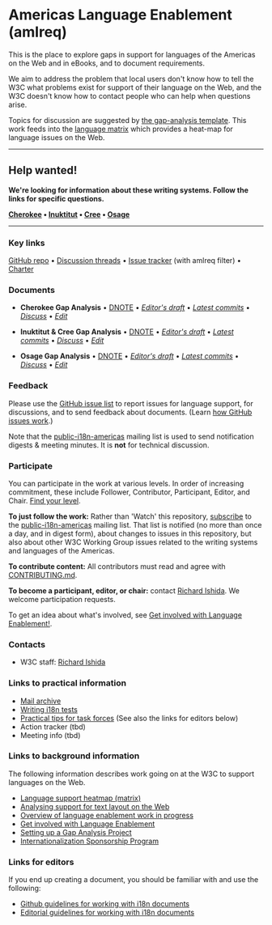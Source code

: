 # Americas Language Enablement (amlreq)

This is the place to explore gaps in support for languages of the Americas on the Web and in eBooks, and to document requirements.

We aim to address the problem that local users don't know how to tell the W3C what problems exist for support of their language on the Web, and the W3C doesn't know how to contact people who can help when questions arise.

Topics for discussion are suggested by [the gap-analysis template](https://www.w3.org/International/i18n-activity/templates/gap-analysis/gap-analysis_template.html). This work feeds into the [language matrix](https://www.w3.org/International/typography/gap-analysis/language-matrix.html) which provides a heat-map for language issues on the Web.

---

## Help wanted!
**We're looking for information about these writing systems. Follow the links for specific questions.**

**[Cherokee](https://github.com/w3c/amlreq/issues?q=is%3Aissue+is%3Aopen+label%3Al%3Achr-cher+label%3Aquestion) • [Inuktitut](https://github.com/w3c/amlreq/issues?q=is%3Aissue+is%3Aopen+label%3Al%3Aike-cans+label%3Aquestion) • [Cree](https://github.com/w3c/amlreq/issues?q=is%3Aissue+is%3Aopen+label%3Al%3Acrk-cans+label%3Aquestion) • [Osage](https://github.com/w3c/amlreq/issues?q=is%3Aissue+is%3Aopen+label%3Al%3Aosa-osge+label%3Aquestion)**

---


### Key links
[GitHub repo](https://github.com/w3c/amlreq) • [Discussion threads](https://github.com/w3c/amlreq/issues) • [Issue tracker](https://www.w3.org/International/i18n-activity/textlayout/?filter=amlreq) (with amlreq filter) • [Charter](https://www.w3.org/International/amlreq/charter/)


### Documents
- **Cherokee Gap Analysis** • [DNOTE](https://www.w3.org/TR/cher-gap) • [*Editor's draft*](https://www.w3.org/International/amlreq/gap-analysis/chr-gap) • [*Latest commits*](https://github.com/w3c/amlreq/commits/gh-pages/gap-analysis/cher-gap.html) • [*Discuss*](https://github.com/w3c/amlreq/labels/s%3Acher) • [*Edit*](https://github.com/w3c/amlreq/labels/doc%3Acher)

- **Inuktitut & Cree Gap Analysis** • [DNOTE](https://www.w3.org/TR/cans-iu-cr-gap) • [*Editor's draft*](https://www.w3.org/International/amlreq/gap-analysis/iu-cr-gap) • [*Latest commits*](https://github.com/w3c/amlreq/commits/gh-pages/gap-analysis/iu-cr-gap.html) • [*Discuss*](https://github.com/w3c/amlreq/labels/s%3Acans) • [*Edit*](https://github.com/w3c/amlreq/labels/doc%3Acans)

- **Osage Gap Analysis** • [DNOTE](https://www.w3.org/TR/osge-osa-gap) • [*Editor's draft*](https://www.w3.org/International/amlreq/gap-analysis/osge-osa-gap) • [*Latest commits*](https://github.com/w3c/amlreq/commits/gh-pages/gap-analysis/osge-osa-gap.html) • [*Discuss*](https://github.com/w3c/amlreq/labels/s%3Aosge) • [*Edit*](https://github.com/w3c/amlreq/labels/doc%3Aosge)


### Feedback
Please use the [GitHub issue list](https://github.com/w3c/amlreq/issues) to report issues for language support, for discussions, and to send feedback about documents. (Learn [how GitHub issues work](https://www.w3.org/International/i18n-activity/guidelines/issues.html).)

Note that the [public-i18n-americas](https://lists.w3.org/Archives/Public/public-i18n-americas/) mailing list is used to send notification digests & meeting minutes. It is **not** for technical discussion.


### Participate
You can participate in the work at various levels. In order of increasing commitment, these include Follower, Contributor, Participant, Editor, and Chair. [Find your level](https://www.w3.org/International/i18n-drafts/pages/task_force_roles).

**To just follow the work:** Rather than 'Watch' this repository, [subscribe](mailto:public-i18n-africa-request@w3.org?subject=subscribe) to the [public-i18n-americas](https://lists.w3.org/Archives/Public/public-i18n-americas/) mailing list. That list is notified (no more than once a day, and in digest form), about changes to issues in this repository, but also about other W3C Working Group issues related to the writing systems and languages of the Americas.

**To contribute content:** All contributors must read and agree with [CONTRIBUTING.md](CONTRIBUTING.md).

**To become a participant, editor, or chair:** contact [Richard Ishida](mailto:ishida@w3.org). We welcome participation requests.

To get an idea about what's involved, see [Get involved with Language Enablement!](https://www.w3.org/International/i18n-drafts/pages/languagedev_participation). 


### Contacts

- W3C staff: [Richard Ishida](mailto:ishida@w3.org)


### Links to practical information
- [Mail archive](https://lists.w3.org/Archives/Public/public-i18n-americas/)
- [Writing i18n tests](https://github.com/w3c/i18n-activity/wiki/Writing-i18n-tests)
- [Practical tips for task forces](https://www.w3.org/International/i18n-activity/guidelines/process.html) (See also the links for editors below)
- Action tracker (tbd)
- Meeting info (tbd)


### Links to background information
The following information describes work going on at the W3C to support languages on the Web.
- [Language support heatmap (matrix)](https://www.w3.org/International/typography/gap-analysis/language-matrix.html)
- [Analysing support for text layout on the Web](https://www.w3.org/International/i18n-drafts/nav/languagedev)
- [Overview of language enablement work in progress](https://www.w3.org/International/i18n-drafts/nav/languagedev)
- [Get involved with Language Enablement](https://www.w3.org/International/i18n-drafts/pages/languagedev_participation)
- [Setting up a Gap Analysis Project](https://github.com/w3c/typography/wiki/Setting-up-a-Gap-Analysis-Project)
- [Internationalization Sponsorship Program](https://www.w3.org/International/sponsorship/)


### Links for editors
If you end up creating a document, you should be familiar with and use the following:

- [Github guidelines for working with i18n documents](https://www.w3.org/International/i18n-activity/guidelines/github)
- [Editorial guidelines for working with i18n documents](https://www.w3.org/International/i18n-activity/guidelines/editing)
